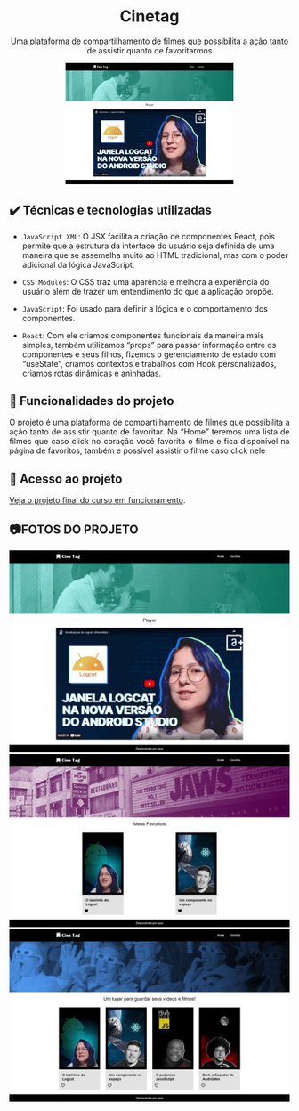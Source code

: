 <h1 align="center">Cinetag </h1> 

<p align="center"> Uma plataforma de compartilhamento de filmes que possibilita a ação tanto de assistir quanto de favoritarmos </p> 

  

<div align="center"> 

<img width="60%" src="https://github.com/Luis-Emanuel/CineTag/blob/master/readme/img.png?raw=true"/> 

</div>	 

  

## ✔️ Técnicas e tecnologias utilizadas 

  

- ` JavaScript XML `: O JSX facilita a criação de componentes React, pois permite que a estrutura da interface do usuário seja definida de uma maneira que se assemelha muito ao HTML tradicional, mas com o poder adicional da lógica JavaScript. 

- `CSS Modules`: O CSS traz uma aparência e melhora a experiência do usuário além de trazer um entendimento do que a aplicação propõe. 

- `JavaScript`: Foi usado para definir a lógica e o comportamento dos componentes.   

- `React`: Com ele criamos componentes funcionais da maneira mais simples, também utilizamos “props” para passar informação entre os componentes e seus filhos, fizemos o gerenciamento de estado com “useState”, criamos contextos e trabalhos com Hook personalizados, criamos rotas dinâmicas e aninhadas.     

  

     

## 🔨 Funcionalidades do projeto 

  

<p align="justify"> O projeto é uma plataforma de compartilhamento de filmes que possibilita a ação tanto de assistir quanto de favoritar. Na “Home” teremos uma lista de filmes que caso click no coração você favorita o filme e fica disponível na página de favoritos, também e possível assistir o filme caso click nele</p> 

  

## 📁 Acesso ao projeto 

  

[Veja o projeto final do curso em funcionamento](https://cine-tag-nt.vercel.app/). 

  

## 📷FOTOS DO PROJETO 

<div align="center"> 

<img src="https://github.com/Luis-Emanuel/CineTag/blob/master/readme/img.png?raw=true" /> 

<img src="https://github.com/Luis-Emanuel/CineTag/blob/master/readme/img_2.png?raw=true" /> 

<img src="https://github.com/Luis-Emanuel/CineTag/blob/master/readme/img_3.png?raw=true" /> 

</div> 

